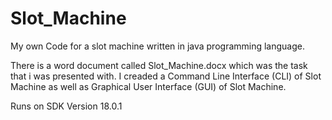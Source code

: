# Slot_Machine
My own Code for a slot machine written in java programming language.

There is a word document called Slot_Machine.docx which was the task that i was presented with.
I creaded a Command Line Interface (CLI) of Slot Machine as well as Graphical User Interface (GUI) of Slot Machine.

Runs on SDK Version 18.0.1

